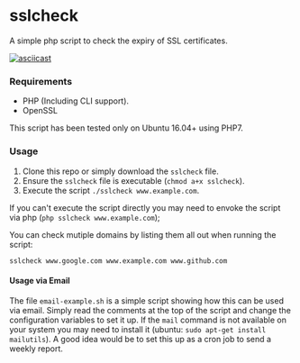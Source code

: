 # sslcheck

A simple php script to check the expiry of SSL certificates.

[![asciicast](https://asciinema.org/a/105703.png)](https://asciinema.org/a/105703)

### Requirements

* PHP (Including CLI support).
* OpenSSL

This script has been tested only on Ubuntu 16.04+ using PHP7.

### Usage

1. Clone this repo or simply download the `sslcheck` file.
2. Ensure the `sslcheck` file is executable (`chmod a+x sslcheck`).
3. Execute the script `./sslcheck www.example.com`.

If you can't execute the script directly you may need to envoke the script via php (`php sslcheck www.example.com`);

You can check mutiple domains by listing them all out when running the script:

```
sslcheck www.google.com www.example.com www.github.com
```

#### Usage via Email

The file `email-example.sh` is a simple script showing how this can be used via email. Simply read the comments at the top of the script and change the configuration variables to set it up. If the `mail` command is not available on your system you may need to install it (ubuntu: `sudo apt-get install mailutils`). A good idea would be to set this up as a cron job to send a weekly report.

